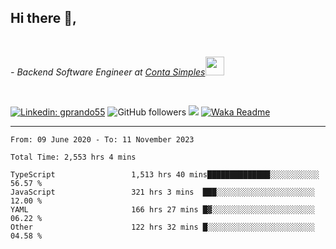 <h2>Hi there  👋,</h2> </br>

<p><em>- Backend Software Engineer at <a href="https://contasimples.com">Conta Simples</a><img src="https://media.giphy.com/media/WUlplcMpOCEmTGBtBW/giphy.gif" width="30"> 
</em></p></br>


[![Linkedin: gprando55](https://img.shields.io/badge/-gprando55-blue?style=flat-square&logo=Linkedin&logoColor=white&link=https://www.linkedin.com/in/prandogabriel/)](https://www.linkedin.com/in/prandogabriel)
![GitHub followers](https://img.shields.io/github/followers/prandogabriel?label=Follow&style=social)
![](https://visitor-badge.glitch.me/badge?page_id=prandogabriel.prandogabriel)
[![Waka Readme](https://github.com/prandogabriel/prandogabriel/actions/workflows/update-stats.yml.yml/badge.svg)](https://github.com/prandogabriel/prandogabriel/actions/workflows/update-stats.yml.yml)

---

<!--START_SECTION:waka-->

```golang
From: 09 June 2020 - To: 11 November 2023

Total Time: 2,553 hrs 4 mins

TypeScript                 1,513 hrs 40 mins██████████████░░░░░░░░░░░   56.57 %
JavaScript                 321 hrs 3 mins  ███░░░░░░░░░░░░░░░░░░░░░░   12.00 %
YAML                       166 hrs 27 mins █▓░░░░░░░░░░░░░░░░░░░░░░░   06.22 %
Other                      122 hrs 32 mins █░░░░░░░░░░░░░░░░░░░░░░░░   04.58 %
```

<!--END_SECTION:waka-->
